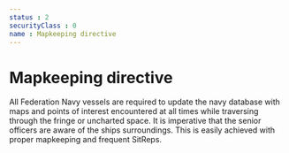 ```yaml
---
status : 2
securityClass : 0
name : Mapkeeping directive
---
```


# Mapkeeping directive

All Federation Navy vessels are required to update the navy database with maps and points of interest encountered at all times while traversing through the fringe or uncharted space.
It is imperative that the senior officers are aware of the ships surroundings. This is easily achieved with proper mapkeeping and frequent SitReps.